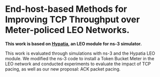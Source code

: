 # End-host-based Methods for Improving TCP Throughput over Meter-policed LEO Networks.

**This work is based on <a href="https://github.com/snkas/hypatia">Hypatia</a>, an LEO module for ns-3 simulator.**

This work is evaluated through simulations with ns-3 and the Hypatia LEO module. We modified the ns-3 code to install a Token Bucket Meter in the LEO network and conducted experiments to evaluate the impact of TCP pacing, as well as our new proposal: ACK packet pacing.
